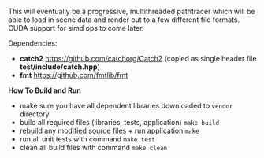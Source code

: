 This will eventually be a progressive, multithreaded pathtracer which will be able to load in scene data and render out to a few different file formats. CUDA support for simd ops to come later.

Dependencies:
- **catch2** https://github.com/catchorg/Catch2 (copied as single header file **test/include/catch.hpp**)
- **fmt** https://github.com/fmtlib/fmt

**How To Build and Run**
- make sure you have all dependent libraries downloaded to `vendor` directory
- build all required files (libraries, tests, application) `make build`
- rebuild any modified source files + run application `make`
- run all unit tests with command `make test`
- clean all build files with command `make clean`
